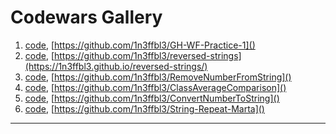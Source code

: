 # Codewars Gallery

1. [code](), [https://github.com/1n3ffbl3/GH-WF-Practice-1]()  
2. [code](), [https://github.com/1n3ffbl3/reversed-strings](https://1n3ffbl3.github.io/reversed-strings/)
3. [code](), [https://github.com/1n3ffbl3/RemoveNumberFromString]()  
4. [code](), [https://github.com/1n3ffbl3/ClassAverageComparison]()  
5. [code](), [https://github.com/1n3ffbl3/ConvertNumberToString]()  
6. [code](), [https://github.com/1n3ffbl3/String-Repeat-Marta]()  


  
___
